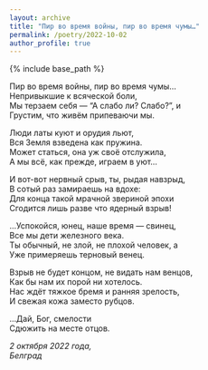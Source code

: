 ```yaml
---
layout: archive
title: "Пир во время войны, пир во время чумы…"
permalink: /poetry/2022-10-02
author_profile: true
---
```


{% include base_path %}

Пир во время войны, пир во время чумы… <br>
Непривыкшие к всяческой боли, <br>
Мы терзаем себя — “А слабо ли? Слабо?”, и <br>
Грустим, что живём припеваючи мы. <br>

Люди латы куют и орудия льют, <br>
Вся Земля взведена как пружина. <br>
Может статься, она уж своё отслужила, <br>
А мы всё, как прежде, играем в уют… <br>

И вот-вот нервный срыв, ты, рыдая навзрыд, <br>
В сотый раз замираешь на вдохе: <br>
Для конца такой мрачной звериной эпохи <br>
Сгодится лишь разве что ядерный взрыв! <br>

…Успокойся, юнец, наше время — свинец, <br>
Все мы дети железного века. <br>
Ты обычный, не злой, не плохой человек, а <br>
Уже примеряешь терновый венец. <br>

Взрыв не будет концом, не видать нам венцов, <br>
Как бы нам их порой ни хотелось. <br>
Нас ждёт тяжкое бремя и ранняя зрелость, <br>
И свежая кожа заместо рубцов. <br>

…Дай, Бог, смелости <br>
Сдюжить на месте отцов. <br>

<i>2 октября 2022 года,</i> <br>
<i>Белград</i>